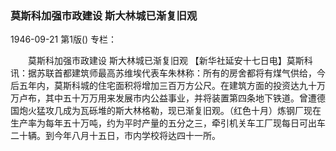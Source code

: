 ### 莫斯科加强市政建设  斯大林城已渐复旧观

1946-09-21
第1版()
专栏：

　　莫斯科加强市政建设  斯大林城已渐复旧观
    【新华社延安十七日电】莫斯科讯：据苏联首都建筑师最高苏维埃代表车朱林称：所有的房舍都将有煤气供给，今后五年内，莫斯科城的住宅面积将增加三百万方公尺。在建筑方面的投资达九十万万卢布，其中五十万万用来发展市内公益事业，并将装置第四条地下铁道。曾遭德国炮火猛攻几成为瓦砾堆的斯大林格勒，现已渐复旧观。（红色十月）炼钢厂现在生产率为每年五十万吨，约为平时产量的五分之三，牵引机关车工厂现每日可出车二十辆。到今年八月十五日，市内学校将达四十一所。
